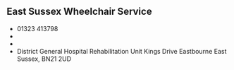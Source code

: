 
## East Sussex Wheelchair Service

- <i class="fa fa-phone"></i> 01323 413798
- <i class="fa fa-envelope"></i> <a href="mailto:"></a>
- <i class="fa fa-home"></i> []()
- <i class="fa fa-building"></i> District General Hospital Rehabilitation Unit Kings Drive  Eastbourne East Sussex, BN21 2UD
